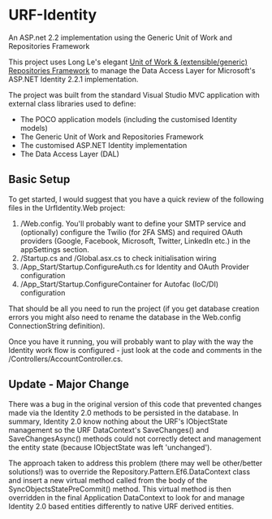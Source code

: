 # URF-Identity
An ASP.net 2.2 implementation using the Generic Unit of Work and Repositories Framework

This project uses Long Le's elegant [Unit of Work & (extensible/generic) Repositories Framework](http://genericunitofworkandrepositories.codeplex.com/) to manage the Data Access Layer for Microsoft's ASP.NET Identity 2.2.1 implementation.

The project was built from the standard Visual Studio MVC application with external class libraries used to define:

* The POCO application models (including the customised Identity models)
* The Generic Unit of Work and Repositories Framework
* The customised ASP.NET Identity implementation
* The Data Access Layer (DAL)

## Basic Setup

To get started, I would suggest that you have a quick review of the following files in the UrfIdentity.Web project:

1. /Web.config.  You'll probably want to define your SMTP service and (optionally) configure the Twilio (for 2FA SMS) and required OAuth providers (Google, Facebook, Microsoft, Twitter, LinkedIn etc.) in the appSettings section.
2. /Startup.cs and /Global.asx.cs to check initialisation wiring
3. /App_Start/Startup.ConfigureAuth.cs for Identity and OAuth Provider configuration
4. /App_Start/Startup.ConfigureContainer for Autofac (IoC/DI) configuration

That should be all you need to run the project (if you get database creation errors you might also need to rename the database in the Web.config ConnectionString definition).

Once you have it running, you will probably want to play with the way the Identity work flow is configured - just look at the code and comments in the /Controllers/AccountController.cs.

## Update - Major Change
There was a bug in the original version of this code that prevented changes made via the Identity 2.0 methods to be persisted in the database.  In summary, Identity 2.0 know nothing about the URF's IObjectState management so the URF DataContext's SaveChanges() and SaveChangesAsync() methods could not correctly detect and management the entity state (because IObjectState was left 'unchanged').

The approach taken to address this problem (there may well be other/better solutions!) was to override the Repository.Pattern.Ef6.DataContext class and insert a new virtual method called from the body of the SyncObjectsStatePreCommit() method.  This virtual method is then overridden in the final Application DataContext to look for and manage Identity 2.0 based entities differently to native URF derived entities.
